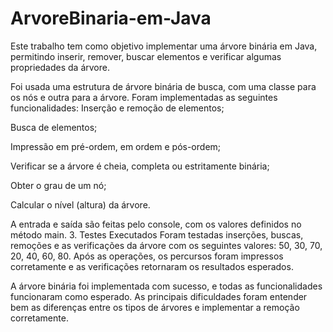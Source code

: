 # ArvoreBinaria-em-Java

Este trabalho tem como objetivo implementar uma árvore binária em Java, permitindo inserir, remover, buscar elementos e verificar algumas propriedades da árvore.

Foi usada uma estrutura de árvore binária de busca, com uma classe para os nós e outra para a árvore. Foram implementadas as seguintes funcionalidades:
Inserção e remoção de elementos;


Busca de elementos;


Impressão em pré-ordem, em ordem e pós-ordem;


Verificar se a árvore é cheia, completa ou estritamente binária;


Obter o grau de um nó;


Calcular o nível (altura) da árvore.


A entrada e saída são feitas pelo console, com os valores definidos no método main.
3. Testes Executados
Foram testadas inserções, buscas, remoções e as verificações da árvore com os seguintes valores:
 50, 30, 70, 20, 40, 60, 80.
Após as operações, os percursos foram impressos corretamente e as verificações retornaram os resultados esperados.

A árvore binária foi implementada com sucesso, e todas as funcionalidades funcionaram como esperado. As principais dificuldades foram entender bem as diferenças entre os tipos de árvores e implementar a remoção corretamente.
